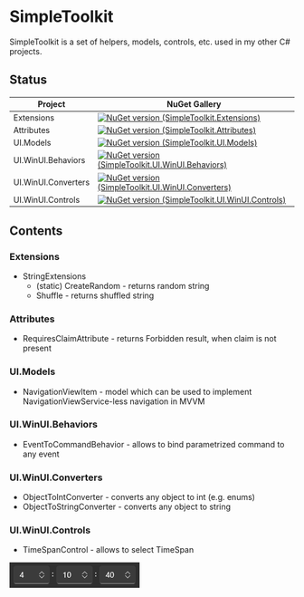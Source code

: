 # SimpleToolkit

SimpleToolkit is a set of helpers, models, controls, etc. used in my other C# projects.

## Status

| Project | NuGet Gallery |
| ------- | ------------- |
| Extensions | [![NuGet version (SimpleToolkit.Extensions)](https://img.shields.io/nuget/v/SimpleToolkit.Extensions.svg?style=flat-square)](https://www.nuget.org/packages/SimpleToolkit.Extensions/) |
| Attributes | [![NuGet version (SimpleToolkit.Attributes)](https://img.shields.io/nuget/v/SimpleToolkit.Attributes.svg?style=flat-square)](https://www.nuget.org/packages/SimpleToolkit.Attributes/) |
| UI.Models | [![NuGet version (SimpleToolkit.UI.Models)](https://img.shields.io/nuget/v/SimpleToolkit.UI.Models.svg?style=flat-square)](https://www.nuget.org/packages/SimpleToolkit.UI.Models/) |
| UI.WinUI.Behaviors | [![NuGet version (SimpleToolkit.UI.WinUI.Behaviors)](https://img.shields.io/nuget/v/SimpleToolkit.UI.WinUI.Behaviors.svg?style=flat-square)](https://www.nuget.org/packages/SimpleToolkit.UI.WinUI.Behaviors/) |
| UI.WinUI.Converters | [![NuGet version (SimpleToolkit.UI.WinUI.Converters)](https://img.shields.io/nuget/v/SimpleToolkit.UI.WinUI.Converters.svg?style=flat-square)](https://www.nuget.org/packages/SimpleToolkit.UI.WinUI.Converters/) |
| UI.WinUI.Controls | [![NuGet version (SimpleToolkit.UI.WinUI.Controls)](https://img.shields.io/nuget/v/SimpleToolkit.UI.WinUI.Controls.svg?style=flat-square)](https://www.nuget.org/packages/SimpleToolkit.UI.WinUI.Controls/) |

## Contents

### Extensions

* StringExtensions
    - (static) CreateRandom - returns random string
    - Shuffle - returns shuffled string

### Attributes

* RequiresClaimAttribute - returns Forbidden result, when claim is not present

### UI.Models

* NavigationViewItem - model which can be used to implement NavigationViewService-less navigation in MVVM

### UI.WinUI.Behaviors

* EventToCommandBehavior - allows to bind parametrized command to any event

### UI.WinUI.Converters

* ObjectToIntConverter - converts any object to int (e.g. enums)
* ObjectToStringConverter - converts any object to string

### UI.WinUI.Controls

* TimeSpanControl - allows to select TimeSpan

![alt text](https://raw.githubusercontent.com/mateuszskoczek/SimpleToolkit/master/.github/images/timespancontrol.png)
